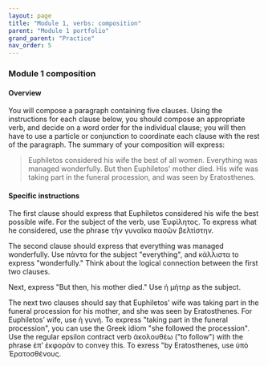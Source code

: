 ```yaml
---
layout: page
title: "Module 1, verbs: composition"
parent: "Module 1 portfolio"
grand_parent: "Practice"
nav_order: 5
---
```


### Module 1 composition
 

#### Overview 

You will compose a paragraph containing five clauses.  Using the instructions for each clause below, you should compose an appropriate verb, and decide on a word order for the individual clause; you will then have to use a particle or conjunction to coordinate each clause with the rest of the paragraph.  The summary of your composition will express:

> Euphiletos considered his wife the best of all women.  Everything was managed wonderfully. But then Euphiletos' mother died.  His wife was taking part in the funeral procession, and was seen by Eratosthenes. 

#### Specific instructions


The first clause should express that Euphiletos considered his wife the best possible wife. For the subject of the verb, use  Ἐυφίλητος.  To express what he considered, use the phrase τὴν γυναῖκα πασῶν βελτίστην.

The second clause should express that everything was managed wonderfully.  Use πάντα for the subject "everything", and κάλλιστα to express "wonderfully."  Think about the logical connection between the first two clauses.


Next, express "But then, his mother died."  Use ἡ μήτηρ as the subject.

The next two clauses should say that Euphiletos’ wife was taking part in the funeral procession for his mother, and she was seen by Eratosthenes.  For Euphiletos’ wife, use ἡ γυνή.  To express "taking part in the funeral procession", you can use the Greek idiom "she followed the procession". Use the regular epsilon contract verb ἀκολουθέω ("to follow") with the phrase ἐπʼ ἐκφορὰν to convey this.  To exress "by Eratosthenes, use ὑπὸ Ἐρατοσθένους.

